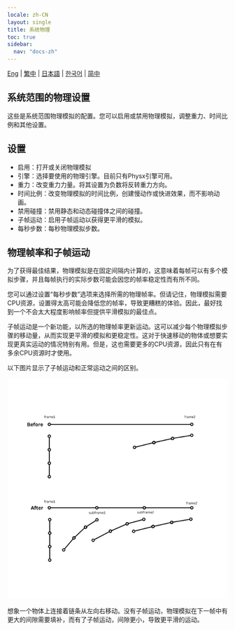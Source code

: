 ```yaml
---
locale: zh-CN
layout: single
title: 系统物理
toc: true
sidebar:
  nav: "docs-zh"
---
```

[Eng](/dancexr/features/system_physics) | [繁中](/tw/dancexr/features/system_physics) | [日本語](/jp/dancexr/features/system_physics) | [한국어](/kr/dancexr/features/system_physics) | [简中](/zh/dancexr/features/system_physics)

## 系统范围的物理设置

这些是系统范围物理模拟的配置。您可以启用或禁用物理模拟，调整重力、时间比例和其他设置。

## 设置

- 启用：打开或关闭物理模拟
- 引擎：选择要使用的物理引擎。目前只有Physx引擎可用。
- 重力：改变重力力量。将其设置为负数将反转重力方向。
- 时间比例：改变物理模拟的时间比例，创建慢动作或快进效果，而不影响动画。
- 禁用碰撞：禁用静态和动态碰撞体之间的碰撞。
- 子帧运动：启用子帧运动以获得更平滑的模拟。
- 每秒步数：每秒物理模拟步数。

## 物理帧率和子帧运动 <a id="subframe"></a>

为了获得最佳结果，物理模拟是在固定间隔内计算的，这意味着每帧可以有多个模拟步骤，并且每帧执行的实际步数可能会因您的帧率稳定性而有所不同。

您可以通过设置“每秒步数”选项来选择所需的物理帧率。但请记住，物理模拟需要CPU资源，设置得太高可能会降低您的帧率，导致更糟糕的体验。因此，最好找到一个不会太大程度影响帧率但提供平滑模拟的最佳点。

子帧运动是一个新功能，以所选的物理帧率更新运动。这可以减少每个物理模拟步骤的移动量，从而实现更平滑的模拟和更稳定性。这对于快速移动的物体或想要实现更真实运动的情况特别有用。但是，这也需要更多的CPU资源，因此只有在有多余CPU资源时才使用。

以下图片显示了子帧运动和正常运动之间的区别。

![子帧演示](/images/subframe640.png)

想象一个物体上连接着链条从左向右移动。没有子帧运动，物理模拟在下一帧中有更大的间隙需要填补，而有了子帧运动，间隙更小，导致更平滑的运动。
